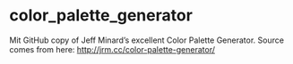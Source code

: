 color_palette_generator
=======================

Mit GitHub copy of Jeff Minard’s excellent Color Palette Generator. Source comes from here: http://jrm.cc/color-palette-generator/